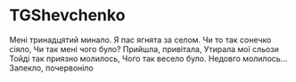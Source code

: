 # TGShevchenko

Мені тринадцятий минало.
Я пас ягнята за селом.
Чи то так сонечко сіяло,
Чи так мені чого було?
Прийшла, привітала,
Утирала мої сльози
Тойді так приязно молилось,
Чого так весело було.
Недовго молилось...
Запекло, почервоніло


